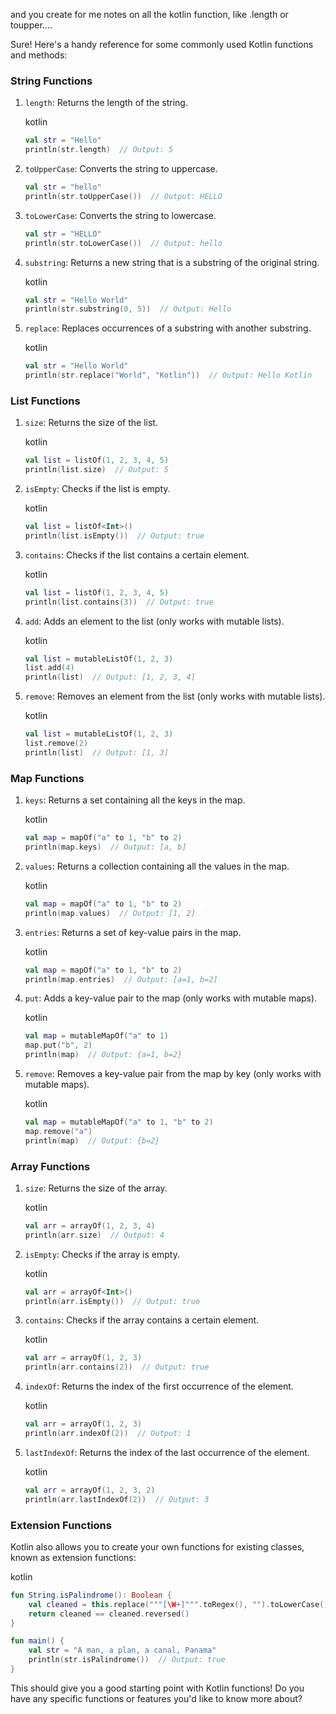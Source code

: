 
and you create for me notes on all the kotlin function, like .length or toupper....

Sure! Here's a handy reference for some commonly used Kotlin functions and methods:

### String Functions

1. `length`: Returns the length of the string.
    
    kotlin
    
    ```kotlin
    val str = "Hello"
    println(str.length)  // Output: 5
    ```
    
2. `toUpperCase`: Converts the string to uppercase.
  
    
    ```kotlin
    val str = "hello"
    println(str.toUpperCase())  // Output: HELLO
    ```
    
3. `toLowerCase`: Converts the string to lowercase.
  
    
    ```kotlin
    val str = "HELLO"
    println(str.toLowerCase())  // Output: hello
    ```
    
4. `substring`: Returns a new string that is a substring of the original string.
    
    kotlin
    
    ```kotlin
    val str = "Hello World"
    println(str.substring(0, 5))  // Output: Hello
    ```
    
5. `replace`: Replaces occurrences of a substring with another substring.
    
    kotlin
    
    ```kotlin
    val str = "Hello World"
    println(str.replace("World", "Kotlin"))  // Output: Hello Kotlin
    ```
    

### List Functions

1. `size`: Returns the size of the list.
    
    kotlin
    
    ```kotlin
    val list = listOf(1, 2, 3, 4, 5)
    println(list.size)  // Output: 5
    ```
    
2. `isEmpty`: Checks if the list is empty.
    
    kotlin
    
    ```kotlin
    val list = listOf<Int>()
    println(list.isEmpty())  // Output: true
    ```
    
3. `contains`: Checks if the list contains a certain element.
    
    kotlin
    
    ```kotlin
    val list = listOf(1, 2, 3, 4, 5)
    println(list.contains(3))  // Output: true
    ```
    
4. `add`: Adds an element to the list (only works with mutable lists).
    
    kotlin
    
    ```kotlin
    val list = mutableListOf(1, 2, 3)
    list.add(4)
    println(list)  // Output: [1, 2, 3, 4]
    ```
    
5. `remove`: Removes an element from the list (only works with mutable lists).
    
    kotlin
    
    ```kotlin
    val list = mutableListOf(1, 2, 3)
    list.remove(2)
    println(list)  // Output: [1, 3]
    ```
    

### Map Functions

1. `keys`: Returns a set containing all the keys in the map.
    
    kotlin
    
    ```kotlin
    val map = mapOf("a" to 1, "b" to 2)
    println(map.keys)  // Output: [a, b]
    ```
    
2. `values`: Returns a collection containing all the values in the map.
    
    kotlin
    
    ```kotlin
    val map = mapOf("a" to 1, "b" to 2)
    println(map.values)  // Output: [1, 2]
    ```
    
3. `entries`: Returns a set of key-value pairs in the map.
    
    kotlin
    
    ```kotlin
    val map = mapOf("a" to 1, "b" to 2)
    println(map.entries)  // Output: [a=1, b=2]
    ```
    
4. `put`: Adds a key-value pair to the map (only works with mutable maps).
    
    kotlin
    
    ```kotlin
    val map = mutableMapOf("a" to 1)
    map.put("b", 2)
    println(map)  // Output: {a=1, b=2}
    ```
    
5. `remove`: Removes a key-value pair from the map by key (only works with mutable maps).
    
    kotlin
    
    ```kotlin
    val map = mutableMapOf("a" to 1, "b" to 2)
    map.remove("a")
    println(map)  // Output: {b=2}
    ```
    

### Array Functions

1. `size`: Returns the size of the array.
    
    kotlin
    
    ```kotlin
    val arr = arrayOf(1, 2, 3, 4)
    println(arr.size)  // Output: 4
    ```
    
2. `isEmpty`: Checks if the array is empty.
    
    kotlin
    
    ```kotlin
    val arr = arrayOf<Int>()
    println(arr.isEmpty())  // Output: true
    ```
    
3. `contains`: Checks if the array contains a certain element.
    
    kotlin
    
    ```kotlin
    val arr = arrayOf(1, 2, 3)
    println(arr.contains(2))  // Output: true
    ```
    
4. `indexOf`: Returns the index of the first occurrence of the element.
    
    kotlin
    
    ```kotlin
    val arr = arrayOf(1, 2, 3)
    println(arr.indexOf(2))  // Output: 1
    ```
    
5. `lastIndexOf`: Returns the index of the last occurrence of the element.
    
    kotlin
    
    ```kotlin
    val arr = arrayOf(1, 2, 3, 2)
    println(arr.lastIndexOf(2))  // Output: 3
    ```
    

### Extension Functions

Kotlin also allows you to create your own functions for existing classes, known as extension functions:

kotlin

```kotlin
fun String.isPalindrome(): Boolean {
    val cleaned = this.replace("""[\W+]""".toRegex(), "").toLowerCase()
    return cleaned == cleaned.reversed()
}

fun main() {
    val str = "A man, a plan, a canal, Panama"
    println(str.isPalindrome())  // Output: true
}
```

This should give you a good starting point with Kotlin functions! Do you have any specific functions or features you'd like to know more about?